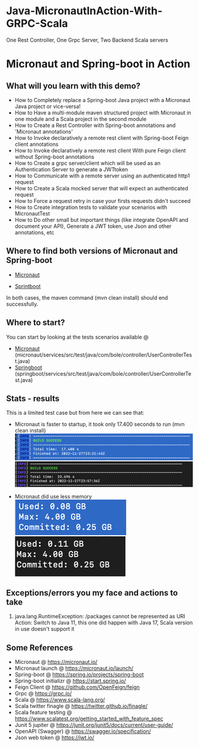 # Java-MicronautInAction-With-GRPC-Scala
One Rest Controller, One Grpc Server, Two Backend Scala servers

Micronaut and Spring-boot in Action
==============================================

## What will you learn with this demo?

- How to Completely replace a Spring-boot Java project with a Micronaut Java project or vice-versa!
- How to Have a multi-module maven structured project with Micronaut in one module and a Scala project in the second module
- How to Create a Rest Controller with Spring-boot annotations and 'Micronaut annotations'
- How to Invoke declaratively a remote rest client with Spring-boot Feign client annotations 
- How to Invoke declaratively a remote rest client With pure Feign client without Spring-boot annotations
- How to Create a grpc server/client which will be used as an Authentication Server to generate a JWTtoken
- How to Communicate with a remote server using an authenticated http1 request
- How to Create a Scala mocked server that will expect an authenticated request
- How to Force a request retry in case your firsts requests didn't succeed
- How to Create integration tests to validate your scenarios with MicronautTest
- How to Do other small but important things (like integrate OpenAPI and document your API), Generate a JWT token, use Json and other annotations, etc


## Where to find both versions of Micronaut and Spring-boot

- [Micronaut](micronaut/)

- [Sprintboot](springboot/)

In both cases, the maven command (mvn clean install) should end successfully.

## Where to start?
You can start by looking at the tests scenarios available @ 
- [Micronaut](micronaut/services/src/test/java/com/bole/controller/UserControllerTest.java) (micronaut/services/src/test/java/com/bole/controller/UserControllerTest.java)
- [Springboot](spring-boot/services/src/test/java/com/bole/controller/UserControllerTest.java) (springboot/services/src/test/java/com/bole/controller/UserControllerTest.java)

## Stats - results
This is a limited test case but from here we can see that:
- Micronaut is faster to startup, it took only 17.400 seconds to run (mvn clean install)
![My image](sshots/micronaut.png)
![My image](sshots/springboot.png)

- Micronaut did use less memory
![My image](sshots/micronautMem.png)
![My image](sshots/springbootMem.png)

## Exceptions/errors you my face and actions to take
1. java.lang.RuntimeException: /packages cannot be represented as URI </br>
  Action:
  Switch to Java 11, this one did happen with Java 17, Scala version in use doesn't support it


## Some References

- Micronaut @ https://micronaut.io/
- Micronaut launch @ https://micronaut.io/launch/
- Spring-boot @ https://spring.io/projects/spring-boot
- Spring-boot initializr @ https://start.spring.io/
- Feign Client @ https://github.com/OpenFeign/feign
- Grpc @ https://grpc.io/
- Scala @ https://www.scala-lang.org/
- Scala twitter finagle @ https://twitter.github.io/finagle/
- Scala feature testing @ https://www.scalatest.org/getting_started_with_feature_spec
- Junit 5 jupiter @ https://junit.org/junit5/docs/current/user-guide/
- OpenAPI (Swagger) @ https://swagger.io/specification/
- Json web token @ https://jwt.io/
